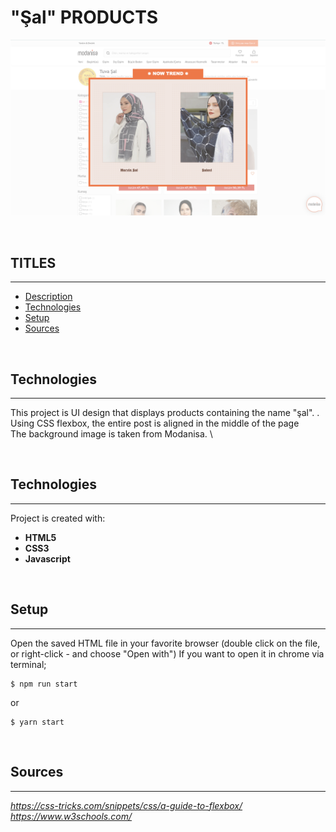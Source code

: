 # "Şal" PRODUCTS

![Products](./assets/products.png)

<br />

## **TITLES**
---
* [Description](#description)
* [Technologies](#technologies)
* [Setup](#setup)
* [Sources](#sources)

<br />

## Technologies
---
This project is UI design that displays products containing the name "şal".  . \
Using CSS flexbox, the entire post is aligned in the middle of the page \
The background image is taken from Modanisa. \

<br />

## Technologies
---
Project is created with:
* **HTML5**
* **CSS3**
* **Javascript**

<br />

## Setup
---
Open the saved HTML file in your favorite browser (double click on the file, or right-click - and choose "Open with")
If you want to open it in chrome via terminal;


```
$ npm run start
```
or 

```
$ yarn start
```

<br />

## Sources
---
_https://css-tricks.com/snippets/css/a-guide-to-flexbox/_ \
_https://www.w3schools.com/_
